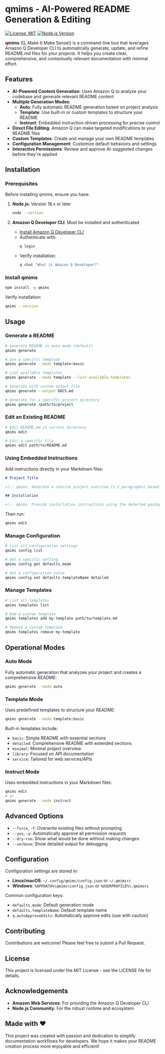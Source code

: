 # qmims - AI-Powered README Generation & Editing

[![License: MIT](https://img.shields.io/badge/License-MIT-blue.svg)](https://opensource.org/licenses/MIT)
[![Node.js Version](https://img.shields.io/badge/node-%3E%3D18.0.0-brightgreen.svg)](https://nodejs.org/)

**qmims** (Q, Make It Make Sense!) is a command-line tool that leverages Amazon Q Developer CLI to automatically generate, update, and refine README.md files for your projects. It helps you create clear, comprehensive, and contextually relevant documentation with minimal effort.

## Features

- **AI-Powered Content Generation**: Uses Amazon Q to analyze your codebase and generate relevant README content
- **Multiple Generation Modes**:
  - **Auto**: Fully automatic README generation based on project analysis
  - **Template**: Use built-in or custom templates to structure your README
  - **Instruct**: Embedded instruction-driven processing for precise control
- **Direct File Editing**: Amazon Q can make targeted modifications to your README files
- **Custom Templates**: Create and manage your own README templates
- **Configuration Management**: Customize default behaviors and settings
- **Interactive Permissions**: Review and approve AI-suggested changes before they're applied

## Installation

### Prerequisites

Before installing qmims, ensure you have:

1. **Node.js**: Version 18.x or later

   ```bash
   node --version
   ```

2. **Amazon Q Developer CLI**: Must be installed and authenticated
   - [Install Amazon Q Developer CLI](https://aws.amazon.com/q/developer/get-started/cli/)
   - Authenticate with:
     ```bash
     q login
     ```
   - Verify installation:
     ```bash
     q chat "What is Amazon Q Developer?"
     ```

### Install qmims

```bash
npm install -g qmims
```

Verify installation:

```bash
qmims --version
```

## Usage

### Generate a README

```bash
# Generate README in auto mode (default)
qmims generate

# Use a specific template
qmims generate --mode template:basic

# List available templates
qmims generate --mode template --list-available-templates

# Generate with custom output file
qmims generate --output DOCS.md

# Generate for a specific project directory
qmims generate /path/to/project
```

### Edit an Existing README

```bash
# Edit README.md in current directory
qmims edit

# Edit a specific file
qmims edit path/to/README.md
```

### Using Embedded Instructions

Add instructions directly in your Markdown files:

```markdown
# Project Title

<!-- qmims: Generate a concise project overview (1-2 paragraphs) based on the project's primary purpose. -->

## Installation

<!-- qmims: Provide installation instructions using the detected package manager. -->
```

Then run:

```bash
qmims edit
```

### Manage Configuration

```bash
# List all configuration settings
qmims config list

# Get a specific setting
qmims config get defaults.mode

# Set a configuration value
qmims config set defaults.templateName detailed
```

### Manage Templates

```bash
# List all templates
qmims templates list

# Add a custom template
qmims templates add my-template path/to/template.md

# Remove a custom template
qmims templates remove my-template
```

## Operational Modes

### Auto Mode

Fully automatic generation that analyzes your project and creates a comprehensive README:

```bash
qmims generate --mode auto
```

### Template Mode

Uses predefined templates to structure your README:

```bash
qmims generate --mode template:basic
```

Built-in templates include:

- `basic`: Simple README with essential sections
- `detailed`: Comprehensive README with extended sections
- `minimal`: Minimal project overview
- `library`: Focused on API documentation
- `service`: Tailored for web services/APIs

### Instruct Mode

Uses embedded instructions in your Markdown files:

```bash
qmims edit
# or
qmims generate --mode instruct
```

## Advanced Options

- `--force`, `-f`: Overwrite existing files without prompting
- `--yes`, `-y`: Automatically approve all permission requests
- `--dry-run`: Show what would be done without making changes
- `--verbose`: Show detailed output for debugging

## Configuration

Configuration settings are stored in:

- **Linux/macOS**: `~/.config/qmims/config.json` or `~/.qmimsrc`
- **Windows**: `%APPDATA%\qmims\config.json` or `%USERPROFILE%\.qmimsrc`

Common configuration keys:

- `defaults.mode`: Default generation mode
- `defaults.templateName`: Default template name
- `q.autoApproveEdits`: Automatically approve edits (use with caution)

## Contributing

Contributions are welcome! Please feel free to submit a Pull Request.

## License

This project is licensed under the MIT License - see the LICENSE file for details.

## Acknowledgements

- **Amazon Web Services**: For providing the Amazon Q Developer CLI
- **Node.js Community**: For the robust runtime and ecosystem

## Made with ❤️

This project was created with passion and dedication to simplify documentation workflows for developers. We hope it makes your README creation process more enjoyable and efficient!
